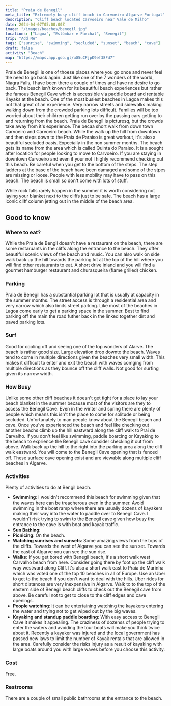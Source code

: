 ```yaml
---
title: "Praia de Benegil"
meta_title: "Extremely busy cliff beach in Carvoeiro Algarve Portugal"
description: "Cliff beach located Carvoeiro near Vale de Milho"
date: 2024-04-07T05:00:00Z
image: "/images/beaches/benegil.jpg"
locations: ["Lagoa", "Estômbar e Parchal", "Benegil"]
trip: "Add Me"
tags: ["sunrise", "swimming", "secluded", "sunset", "beach", "cave"]
draft: false
activity: "Beach"
map: "https://maps.app.goo.gl/uG5uCPjpK9ef38Fd7"
---
```


Praia de Benegil is one of thoese places where you go once and never feel the need to go back again.  Just like one of the 7 wonders of the world, Niagra Falls,  I have been there a couple of times and have no desire to go back.   The beach isn't known for its beautiful beach experiences but rather the famous Benegil Cave which is accessible via paddle board and rentable Kayaks at the beach.   One of the most busiest beaches in Lagoa makes this not that great of an experience. Very narrow streets and sidewalks making walking down from the crowded parking lots difficult.  Families will be too worried about their children getting run over by the passing cars getting to and returning from the beach.  Praia de Benegil is picturesq, but the crowds take away from it's experience.   The becaa short walk from down town Carvoeiro and Carvoeiro beach.  While the walk up the hill from downtown and then steps down to the Praia de Paraiso is great workout, it's also a beautiful secluded oasis.  Expecially in the non summer months.  The beach gets its name from the area which is called Quinta do Paraiso.  It is a sought after location for people looking to move to Carvoeiro.   If you are staying in downtown Carvoeiro and even if your not I highly recommend checking out this beach.   Be careful when you get to the bottom of the steps.  The step ladders at the base of the beach have been damaged and some of the stpes are missing or loose.  People with less mobility may have to pass on this beach.  The beach is small so don't come with lots of stuff.  

While rock falls rarely happen in the summer it is worth considering not laying your blanket next to the cliffs just to be safe.  The beach has a large iconic cliff column jetting out in the middle of the beach area.  


## Good to know

### Where to eat?

While the Praia de Bengil doesn't have a restaurant on the beach, there are some restaruants in the cliffs along the entrance to the beach.  They offer beautiful scenic views of the beach and music. You can also walk on side walk back up the hill towards the parking lot at the top of the hill where you will find other restaurants to eat.  A short drive inland and you will find a gourmet hamburger restaurant and churasqueira (flame grilled) chicken.  


### Parking

Praia de Benegil has a substantial parking lot that is usually at capacity in the summer months.  The street access is through a residential area and very narrow which also limits street parking.  Like most of the beaches in Lagoa come early to get a parking space in the summer.  Best to find parking off the main the road futher back in the linked together dirt and paved parking lots. 


### Surf

Good for cooling off and seeing one of the top wonders of Alarve.   The beach is rather good size.   Large elevation drop downto the beach.  Waves tend to come in multiple directions given the beaches very small width.  This makes it difficult to enter and exit the beach with waves comging from multiple directions as they bounce off the cliff walls. Not good for surfing given its narrow width.


### How Busy

Unlike some other cliff beaches it doesn't get tight for a place to lay your beach blanket in the summer because most of the visitors are they to access the Benegil Cave.  Even in the winter and spring there are plenty of people which means this isn't the place to come for solitude or being secluded.  Unfortunately to man people know about the Benegil beach and cave.  Once you've experienced the beach and feel like checking out another beachs climb up the hill eastward along the cliff walk to Prai de Carvalho.  If you don't feel like swimming, paddle boarcing or Kayaking to the beach to exprience the Benegil cave consider checking it out from above.  Walk back up the hill to the right into the parking area along the cliff walk eastward.   You will come to the Benegil Cave opening that is fenced off.   These surface cave opening exist and are viewable along multiple cliff beaches in Algarve.  


### Activities

Plenty of activities to do at Bengil beach.

- **Swimming**:  I wouldn't recommend this beach for swimming given that the waves here can be treacherous even in the summer.  Avoid swimming in the boat ramp where there are usually dozens of kayakers making their way into the water to paddle over to Benegil Cave.   I wouldn't risk trying to swim to the Benegil cave given how busy the entrance to the cave is with boat and kayak traffic. 
- **Sun Bathing**: 
- **Picnicing**:  On the beach. 
- **Watching sunrises and sunsets**:  Some amazing views from the tops of the cliffs. Towards the west of Algarve you can see the sun set.   Towards the east of Algarve you can see the sun rise.  
- **Walks**:   If you get bored with Benegil beach, it's a short walk west Carvalho beach from here.  Consider going there by foot up the cliff walk way westward along Cliff.  It's also a short walk east to Praia de Marinha which was voted one of the top 10 beaches in all of Europe.  Use an Uber to get to the beach if you don't want to deal with the hills.   Uber rides for short distances are very inexpensive in Algarve.  Walk to to the top of the eastern side of Benegil beach cliffs to check out the Benegil cave from above. Be careful not to get to close to the cliff edges and cave openings. 
- **People watching**:  It can be entertaining watching the kayakers entering the water and trying not to get wiped out by the big waves. 
- **Kayaking and standup paddle boarding**:   With easy access to Benegil Cave it makes it appealing.  The craziness of dozenss of people trying to enter the waters and avoiding the tour boats will make you think twice about it.   Recently a kayaker was injured and the local government has passed new laws to limit the number of Kayak rentals that are allowed in the area. Carefully consider the risks injury as a result of kayaking with large boats around you with large waves before you choose this activity.

### Cost

Free.

### Restrooms

There are a couple of small public bathrooms at the entrance to the beach.